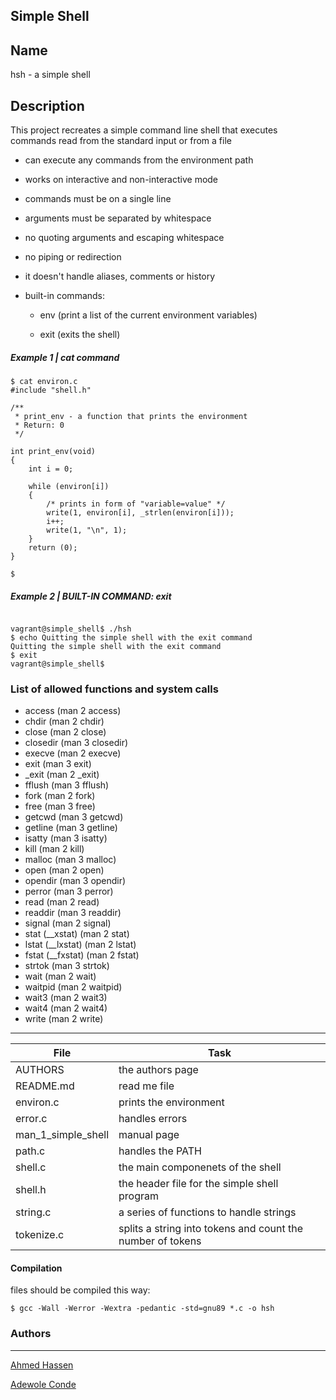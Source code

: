 Simple Shell
---
## Name

hsh - a simple shell

## Description

This project recreates a simple command line shell that executes commands read from the standard input or from a file

* can execute any commands from the environment path
* works on interactive and non-interactive mode
* commands must be on a single line
* arguments must be separated by whitespace
* no quoting arguments and escaping whitespace
* no piping or redirection
* it doesn't handle aliases, comments or  history
* built-in commands:

  - env (print a list of the current environment variables)

  - exit (exits the shell)

##### Example 1 | cat command

```
$ cat environ.c
#include "shell.h"

/**
 * print_env - a function that prints the environment
 * Return: 0
 */

int print_env(void)
{
	int i = 0;

	while (environ[i])
	{
		/* prints in form of "variable=value" */
		write(1, environ[i], _strlen(environ[i]));
		i++;
		write(1, "\n", 1);
	}
	return (0);
}

$

```

##### Example 2 | BUILT-IN COMMAND: exit

```

vagrant@simple_shell$ ./hsh
$ echo Quitting the simple shell with the exit command
Quitting the simple shell with the exit command
$ exit
vagrant@simple_shell$

```

### List of allowed functions and system calls
* access (man 2 access)
* chdir (man 2 chdir)
* close (man 2 close)
* closedir (man 3 closedir)
* execve (man 2 execve)
* exit (man 3 exit)
* _exit (man 2 _exit)
* fflush (man 3 fflush)
* fork (man 2 fork)
* free (man 3 free)
* getcwd (man 3 getcwd)
* getline (man 3 getline)
* isatty (man 3 isatty)
* kill (man 2 kill)
* malloc (man 3 malloc)
* open (man 2 open)
* opendir (man 3 opendir)
* perror (man 3 perror)
* read (man 2 read)
* readdir (man 3 readdir)
* signal (man 2 signal)
* stat (__xstat) (man 2 stat)
* lstat (__lxstat) (man 2 lstat)
* fstat (__fxstat) (man 2 fstat)
* strtok (man 3 strtok)
* wait (man 2 wait)
* waitpid (man 2 waitpid)
* wait3 (man 2 wait3)
* wait4 (man 2 wait4)
* write (man 2 write)

---
File|Task
---|---
AUTHORS | the authors page
README.md | read me file
environ.c | prints the environment
error.c | handles errors
man_1_simple_shell | manual page
path.c | handles the PATH
shell.c | the main componenets of the shell
shell.h | the header file for the simple shell program
string.c | a series of functions to handle strings
tokenize.c | splits a string into tokens and count the number of tokens

#### Compilation

files should be compiled this way:

```$ gcc -Wall -Werror -Wextra -pedantic -std=gnu89 *.c -o hsh```

### Authors
-----------

[Ahmed Hassen](https://github.com/ewex25)

[Adewole Conde](https://github.com/phatboislym)

